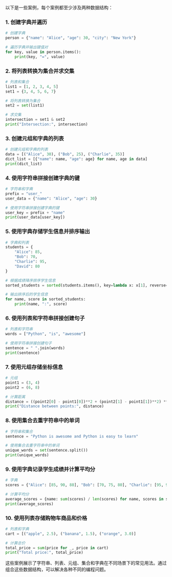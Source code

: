 以下是一些案例，每个案例都至少涉及两种数据结构：

### 1. 创建字典并遍历
```python
# 创建字典
person = {"name": "Alice", "age": 30, "city": "New York"}

# 遍历字典并输出键值对
for key, value in person.items():
    print(key, "=", value)
```

### 2. 将列表转换为集合并求交集
```python
# 列表和集合
list1 = [1, 2, 3, 4, 5]
set1 = {3, 4, 5, 6, 7}

# 将列表转换为集合
set2 = set(list1)

# 求交集
intersection = set1 & set2
print("Intersection:", intersection)
```

### 3. 创建元组和字典的列表
```python
# 创建元组和字典的列表
data = [("Alice", 30), ("Bob", 25), ("Charlie", 35)]
dict_list = [{"name": name, "age": age} for name, age in data]
print(dict_list)
```

### 4. 使用字符串拼接创建字典的键
```python
# 字符串和字典
prefix = "user_"
user_data = {"name": "Alice", "age": 30}

# 使用字符串拼接创建字典的键
user_key = prefix + "name"
print(user_data[user_key])
```

### 5. 使用字典存储学生信息并排序输出
```python
# 字典和列表
students = {
    "Alice": 85,
    "Bob": 70,
    "Charlie": 95,
    "David": 80
}

# 根据成绩降序排序学生信息
sorted_students = sorted(students.items(), key=lambda x: x[1], reverse=True)

# 输出排序后的学生信息
for name, score in sorted_students:
    print(name, ":", score)
```

### 6. 使用列表和字符串拼接创建句子
```python
# 列表和字符串
words = ["Python", "is", "awesome"]

# 使用字符串拼接创建句子
sentence = " ".join(words)
print(sentence)
```

### 7. 使用元组存储坐标信息
```python
# 元组
point1 = (3, 4)
point2 = (6, 8)

# 计算距离
distance = ((point2[0] - point1[0])**2 + (point2[1] - point1[1])**2) ** 0.5
print("Distance between points:", distance)
```

### 8. 使用集合去重字符串中的单词
```python
# 字符串和集合
sentence = "Python is awesome and Python is easy to learn"

# 使用集合去重字符串中的单词
unique_words = set(sentence.split())
print(unique_words)
```

### 9. 使用字典记录学生成绩并计算平均分
```python
# 字典
scores = {"Alice": [85, 90, 88], "Bob": [70, 75, 80], "Charlie": [95, 92, 90]}

# 计算平均分
average_scores = {name: sum(scores) / len(scores) for name, scores in scores.items()}
print(average_scores)
```

### 10. 使用列表存储购物车商品和价格
```python
# 列表和字典
cart = [("apple", 2.5), ("banana", 1.5), ("orange", 3.0)]

# 计算总价
total_price = sum(price for _, price in cart)
print("Total price:", total_price)
```

这些案例展示了字符串、列表、元组、集合和字典在不同场景下的常见用法。通过组合这些数据结构，可以解决各种不同的编程问题。